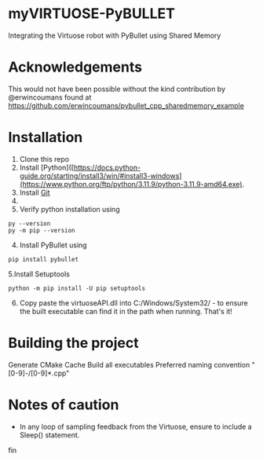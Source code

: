 # myVIRTUOSE-PyBULLET
Integrating the Virtuose robot with PyBullet using Shared Memory

# 

# Acknowledgements
This would not have been possible without the kind contribution by @erwincoumans found at https://github.com/erwincoumans/pybullet_cpp_sharedmemory_example

# Installation
1. Clone this repo
2. Install [Python]([https://docs.python-guide.org/starting/install3/win/#install3-windows](https://www.python.org/ftp/python/3.11.9/python-3.11.9-amd64.exe).
3. Install [Git](https://github.com/git-for-windows/git/releases/download/v2.44.0.windows.1/Git-2.44.0-64-bit.exe)
4. 
5. Verify python installation using
```console
py --version
py -m pip --version
```
4. Install PyBullet using
```console
pip install pybullet
```
5.Install Setuptools
```console
python -m pip install -U pip setuptools
```
6. Copy paste the virtuoseAPI.dll into C:/Windows/System32/ - to ensure the built executable can find it in the path when running.
That's it!

# Building the project
Generate CMake Cache
Build all executables
Preferred naming convention
  "[0-9]*-*/[0-9]*.cpp"

# Notes of caution
- In any loop of sampling feedback from the Virtuose, ensure to include a Sleep() statement.

fin
